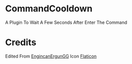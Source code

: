 # CommandCooldown
A Plugin To Wait A Few Seconds After Enter The Command

# Credits
Edited From <a href="https://github.com/EngincanErgunGG/CommandCooldown">EngincanErgunGG</a>
Icon <a href="https://flaticon.com">Flaticon</a>
